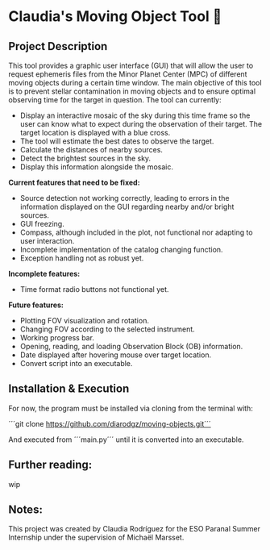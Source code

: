 # Claudia's Moving Object Tool 🌠

## Project Description

This tool provides a graphic user interface (GUI) that will allow the user to request ephemeris files from the Minor Planet Center (MPC) of different moving objects during a certain time window. The main objective of this tool is to prevent stellar contamination in moving objects
and to ensure optimal observing time for the target in question. The tool can currently:

* Display an interactive mosaic of the sky during this time frame so the user can know what to expect during the observation of their target. 
The target location is displayed with a blue cross.
* The tool will estimate the best dates to observe the target. 
* Calculate the distances of nearby sources.
* Detect the brightest sources in the sky. 
* Display this information alongside the mosaic.

**Current features that need to be fixed:**

* Source detection not working correctly, leading to errors in the information displayed on the GUI regarding nearby and/or bright sources.
* GUI freezing.
* Compass, although included in the plot, not functional nor adapting to user interaction.
* Incomplete implementation of the catalog changing function.
* Exception handling not as robust yet.

**Incomplete features:**

* Time format radio buttons not functional yet.

**Future features:**

* Plotting FOV visualization and rotation.
* Changing FOV according to the selected instrument.
* Working progress bar.
* Opening, reading, and loading Observation Block (OB) information.
* Date displayed after hovering mouse over target location.
* Convert script into an executable.

## Installation & Execution

For now, the program must be installed via cloning from the terminal with:

´´´git clone https://github.com/diarodgz/moving-objects.git´´´

And executed from ´´´main.py´´´ until it is converted into an executable.

## Further reading:

wip

## Notes:

This project was created by Claudia Rodríguez for the ESO Paranal Summer Internship under the supervision of Michaël Marsset. 



